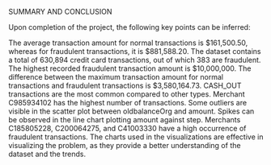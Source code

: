SUMMARY AND CONCLUSION

Upon completion of the project, the following key points can be inferred:

The average transaction amount for normal transactions is $161,500.50, whereas for fraudulent transactions, it is $881,588.20.
The dataset contains a total of 630,894 credit card transactions, out of which 383 are fraudulent.
The highest recorded fraudulent transaction amount is $10,000,000.
The difference between the maximum transaction amount for normal transactions and fraudulent transactions is $3,580,164.73.
CASH_OUT transactions are the most common compared to other types.
Merchant C985934102 has the highest number of transactions.
Some outliers are visible in the scatter plot between oldbalanceOrg and amount.
Spikes can be observed in the line chart plotting amount against step.
Merchants C185805228, C200064275, and C41003330 have a high occurrence of fraudulent transactions.
The charts used in the visualizations are effective in visualizing the problem, as they provide a better understanding of the dataset and the trends.
